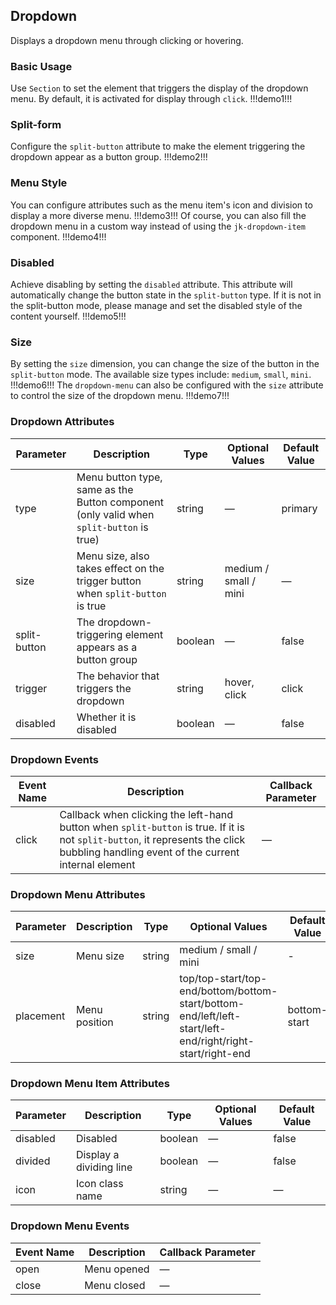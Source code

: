 ## Dropdown

Displays a dropdown menu through clicking or hovering.

### Basic Usage

Use `Section` to set the element that triggers the display of the dropdown menu. By default, it is activated for display through `click`.
!!!demo1!!!

### Split-form

Configure the `split-button` attribute to make the element triggering the dropdown appear as a button group.
!!!demo2!!!

### Menu Style

You can configure attributes such as the menu item's icon and division to display a more diverse menu.
!!!demo3!!!
Of course, you can also fill the dropdown menu in a custom way instead of using the `jk-dropdown-item` component.
!!!demo4!!!

### Disabled

Achieve disabling by setting the `disabled` attribute. This attribute will automatically change the button state in the `split-button` type. If it is not in the split-button mode, please manage and set the disabled style of the content yourself.
!!!demo5!!!

### Size

By setting the `size` dimension, you can change the size of the button in the `split-button` mode.
The available size types include: `medium`, `small`, `mini`.
!!!demo6!!!
The `dropdown-menu` can also be configured with the `size` attribute to control the size of the dropdown menu.
!!!demo7!!!

### Dropdown Attributes

| Parameter    | Description                                                                             | Type    | Optional Values       | Default Value |
| ------------ | --------------------------------------------------------------------------------------- | ------- | --------------------- | ------------- |
| type         | Menu button type, same as the Button component (only valid when `split-button` is true) | string  | —                     | primary       |
| size         | Menu size, also takes effect on the trigger button when `split-button` is true          | string  | medium / small / mini | —             |
| split-button | The dropdown-triggering element appears as a button group                               | boolean | —                     | false         |
| trigger      | The behavior that triggers the dropdown                                                 | string  | hover, click          | click         |
| disabled     | Whether it is disabled                                                                  | boolean | —                     | false         |

### Dropdown Events

| Event Name | Description                                                                                                                                                                           | Callback Parameter |
| ---------- | ------------------------------------------------------------------------------------------------------------------------------------------------------------------------------------- | ------------------ |
| click      | Callback when clicking the left-hand button when `split-button` is true. If it is not `split-button`, it represents the click bubbling handling event of the current internal element | —                  |

### Dropdown Menu Attributes

| Parameter | Description   | Type   | Optional Values                                                                                           | Default Value |
| --------- | ------------- | ------ | --------------------------------------------------------------------------------------------------------- | ------------- |
| size      | Menu size     | string | medium / small / mini                                                                                     | -             |
| placement | Menu position | string | top/top-start/top-end/bottom/bottom-start/bottom-end/left/left-start/left-end/right/right-start/right-end | bottom-start  |

### Dropdown Menu Item Attributes

| Parameter | Description             | Type    | Optional Values | Default Value |
| --------- | ----------------------- | ------- | --------------- | ------------- |
| disabled  | Disabled                | boolean | —               | false         |
| divided   | Display a dividing line | boolean | —               | false         |
| icon      | Icon class name         | string  | —               | —             |

### Dropdown Menu Events

| Event Name | Description | Callback Parameter |
| ---------- | ----------- | ------------------ |
| open       | Menu opened | —                  |
| close      | Menu closed | —                  |
